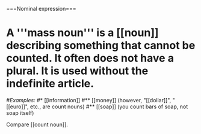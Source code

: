 ===Nominal expression===
# A '''mass noun''' is a [[noun]] describing something that cannot be counted. It often does not have a plural. It is used without the indefinite article.
#*Examples:
#** [[information]]
#** [[money]] (however, "[[dollar]]", "[[euro]]", etc., are count nouns)
#** [[soap]] (you count bars of soap, not soap itself)

Compare [[count noun]].
